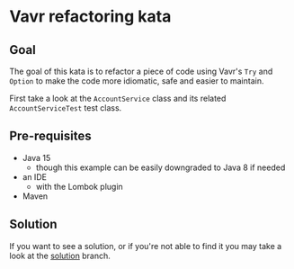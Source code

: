 # Vavr refactoring kata

## Goal

The goal of this kata is to refactor a piece of code using Vavr's `Try` and `Option` to make the code more idiomatic, safe and easier to maintain.

First take a look at the `AccountService` class and its related `AccountServiceTest` test class.

## Pre-requisites

* Java 15
  * though this example can be easily downgraded to Java 8 if needed
* an IDE
  * with the Lombok plugin
* Maven    

## Solution

If you want to see a solution, or if you're not able to find it you may take a look at the [solution](tree/solution) branch.